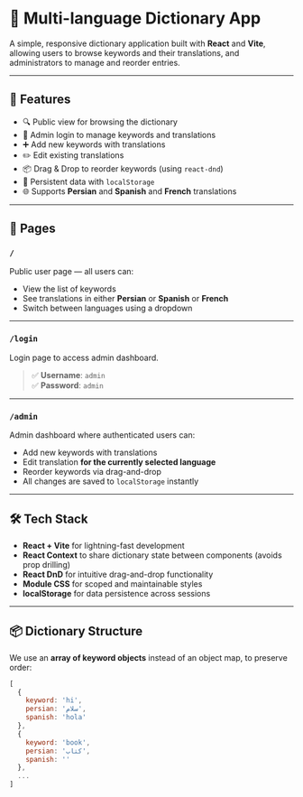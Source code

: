 # 📘 Multi-language Dictionary App

A simple, responsive dictionary application built with **React** and **Vite**, allowing users to browse keywords and their translations, and administrators to manage and reorder entries.

---

## 🚀 Features

- 🔍 Public view for browsing the dictionary
- 🔐 Admin login to manage keywords and translations
- ➕ Add new keywords with translations
- ✏️ Edit existing translations
- 📦 Drag & Drop to reorder keywords (using `react-dnd`)
- 💾 Persistent data with `localStorage`
- 🌐 Supports **Persian** and **Spanish** and **French** translations

---

## 📂 Pages

### `/`

Public user page — all users can:

- View the list of keywords
- See translations in either **Persian** or **Spanish** or **French**
- Switch between languages using a dropdown

---

### `/login`

Login page to access admin dashboard.

> ✅ **Username**: `admin`  
> ✅ **Password**: `admin`

---

### `/admin`

Admin dashboard where authenticated users can:

- Add new keywords with translations
- Edit translation **for the currently selected language**
- Reorder keywords via drag-and-drop
- All changes are saved to `localStorage` instantly

---

## 🛠️ Tech Stack

- **React + Vite** for lightning-fast development
- **React Context** to share dictionary state between components (avoids prop drilling)
- **React DnD** for intuitive drag-and-drop functionality
- **Module CSS** for scoped and maintainable styles
- **localStorage** for data persistence across sessions

---

## 📦 Dictionary Structure

We use an **array of keyword objects** instead of an object map, to preserve order:

```js
[
  {
    keyword: 'hi',
    persian: 'سلام',
    spanish: 'hola'
  },
  {
    keyword: 'book',
    persian: 'کتاب',
    spanish: ''
  },
  ...
]
```
